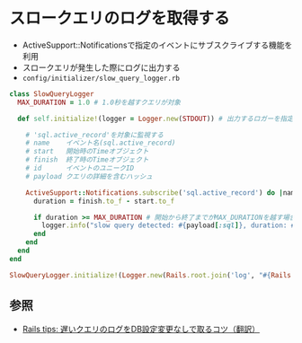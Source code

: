 # スロークエリのログを取得する
- ActiveSupport::Notificationsで指定のイベントにサブスクライブする機能を利用
- スロークエリが発生した際にログに出力する
- `config/initializer/slow_query_logger.rb`

```ruby
class SlowQueryLogger
  MAX_DURATION = 1.0 # 1.0秒を越すクエリが対象

  def self.initialize!(logger = Logger.new(STDOUT)) # 出力するロガーを指定

    # 'sql.active_record'を対象に監視する
    # name    イベント名(sql.active_record)
    # start   開始時のTimeオブジェクト
    # finish  終了時のTimeオブジェクト
    # id      イベントのユニークID
    # payload クエリの詳細を含むハッシュ

    ActiveSupport::Notifications.subscribe('sql.active_record') do |name, start, finish, id, payload|
      duration = finish.to_f - start.to_f

      if duration >= MAX_DURATION # 開始から終了までがMAX_DURATIONを越す場合はログ出力
        logger.info("slow query detected: #{payload[:sql]}, duration: #{duration}, name: #{name}, id: #{id}")
      end
    end
  end
end

SlowQueryLogger.initialize!(Logger.new(Rails.root.join('log', "#{Rails.env}_slow_query.log"))) unless Rails.env.production?
```

## 参照
- [Rails tips: 遅いクエリのログをDB設定変更なしで取るコツ（翻訳）](https://techracho.bpsinc.jp/hachi8833/2018_04_26/55463)
